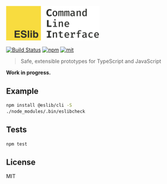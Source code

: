 <img src="logo.png" alt="ESlib CLI" width="254px" />

[![Build Status][build]](https://circleci.com/gh/eslib/cli) [![npm]](https://www.npmjs.com/package/@eslib/cli) [![mit]](https://opensource.org/licenses/MIT)

[build]: https://img.shields.io/circleci/project/eslib/cli.svg?branch=master&style=flat-square
[npm]: https://img.shields.io/npm/v/@eslib/cli.svg?style=flat-square
[mit]: https://img.shields.io/npm/l/@eslib/cli.svg?style=flat-square

> Safe, extensible prototypes for TypeScript and JavaScript

**Work in progress.**

## Example

```sh
npm install @eslib/cli -S
./node_modules/.bin/eslibcheck
```

## Tests

```sh
npm test
```

## License

MIT
